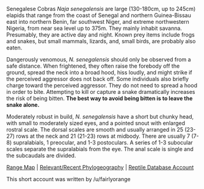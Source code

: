 Senegalese Cobras *Naja senegalensis* are large (130-180cm, up to 245cm) elapids that range from the coast of Senegal and northern Guinea-Bissau east into northern Benin, far southwest Niger, and extreme northwestern Nigeria, from near sea level up to 375m.  They mainly inhabit savanna.  Presumably, they are active day and night.  Known prey items include frogs and snakes, but small mammals, lizards, and, small birds, are probably also eaten.

Dangerously venomous, *N. senegalensis* should only be observed from a safe distance.  When frightened, they often raise the forebody off the ground, spread the neck into a broad hood, hiss loudly, and might strike if the perceived aggressor does not back off.  Some individuals also briefly charge toward the perceived aggressor.  They do not need to spread a hood in order to bite.  Attempting to kill or capture a snake dramatically increases the risk of being bitten.  **The best way to avoid being bitten is to leave the snake alone.**
  
Moderately robust in build, *N. senegalensis* have a short but chunky head, with small to moderately sized eyes, and a pointed snout with enlarged rostral scale.  The dorsal scales are smooth and usually arranged in 25 (23-27) rows at the neck and 21 (21-23) rows at midbody.  There are usually 7 (7-8) supralabials, 1 preocular, and 1-3 postoculars.  A series of 1-3 subocular scales separate the supralabials from the eye.  The anal scale is single and the subcaudals are divided.

[Range Map](https://www.iucnredlist.org/species/13265924/13265927)  |  [Relevant/Recent Phylogeography](https://www.mapress.com/zootaxa/2009/f/zt02236p025.pdf)  |  [Reptile Database Account](https://reptile-database.reptarium.cz/species?genus=Naja&species=senegalensis)

This short account was written by /u/fairlyorange